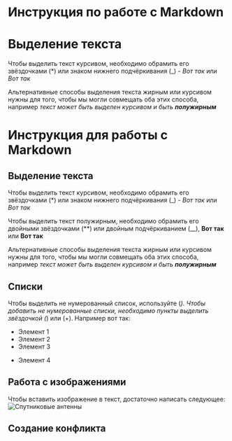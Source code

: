 # Инструкция по работе с Markdown

# **Выделение текста**

Чтобы выделить текст курсивом, необходимо обрамить его звёздочками (*) или знаком нижнего подчёркивания (_) - *Вот так* или _Вот так_ 

Альтернативные способы выделения текста жирным или курсивом нужны для того, чтобы мы могли совмещать оба этих способа, например _текст может быть выделен курсивом и быть **полужирным**_





# Инструкция для работы с Markdown

## Выделение текста

Чтобы выделить текст курсивом, необходимо обрамить его звёздочками (*) или знаком нижнего подчёркивания (_) - *Вот так* или _Вот так_ 

Чтобы выделить текст полужирным, необходимо обрамить его двойными звёздочками (**) или двойным подчёркиванием (__), **Вот так** или __Вот так__

Альтернативные способы выделения текста жирным или курсивом нужны для того, чтобы мы могли совмещать оба этих способа, например _текст может быть выделен курсивом и быть **полужирным**_

## Списки
Чтобы выделить не нумерованный список, используйте (*).
Чтобы добавить не нумерованные списки, необходимо пункты выделить звёздочкой (*) или (+). Например вот так:
* Элемент 1
* Элемент 2
* Элемент 3
+ Элемент 4 










## Работа с изображениями

Чтобы вставить изображение в текст, достаточно написать следующее:
![Спутниковые антенны](IMG_0946.jpg)

























## Создание конфликта


